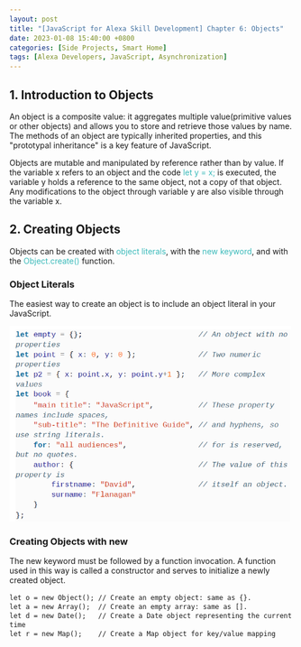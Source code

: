 ```yaml
---
layout: post
title: "[JavaScript for Alexa Skill Development] Chapter 6: Objects"
date: 2023-01-08 15:40:00 +0800
categories: [Side Projects, Smart Home]
tags: [Alexa Developers, JavaScript, Asynchronization]
---
```


## 1. Introduction to Objects
An object is a composite value: it aggregates multiple value(primitive values or other objects) and allows you to store and retrieve those values by name. The methods of an object are typically inherited properties, and this "prototypal inheritance" is a key feature of JavaScript.

Objects are mutable and manipulated by reference rather than by value. If the variable x refers to an object and the code <span style="color:#3ababa">let y = x;</span> is executed, the variable y holds a reference to the same object, not a copy of that object. Any modifications to the object through variable y are also visible through the variable x.


## 2. Creating Objects
Objects can be created with <span style="color:#3ababa">object literals</span>, with the <span style="color:#3ababa">new keyword</span>, and with the <span style="color:#3ababa">Object.create()</span> function.

### Object Literals
The easiest way to create an object is to include an object literal in your JavaScript.

<img src="/assets/img/JavaScript/object_0.PNG" alt="promise example" width="500"/> 

### Creating Objects with new
The new keyword must be followed by a function invocation. A function used in this way is called a constructor and serves to initialize a newly created object.

```
let o = new Object(); // Create an empty object: same as {}.
let a = new Array();  // Create an empty array: same as [].
let d = new Date();   // Create a Date object representing the current time
let r = new Map();    // Create a Map object for key/value mapping
```


